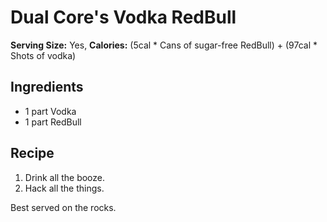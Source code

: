# Dual Core's Vodka RedBull

**Serving Size:** Yes, **Calories:** (5cal * Cans of sugar-free RedBull) + (97cal * Shots of vodka)

## Ingredients

- 1 part Vodka
- 1 part RedBull

## Recipe

1. Drink all the booze.
2. Hack all the things.

Best served on the rocks.
